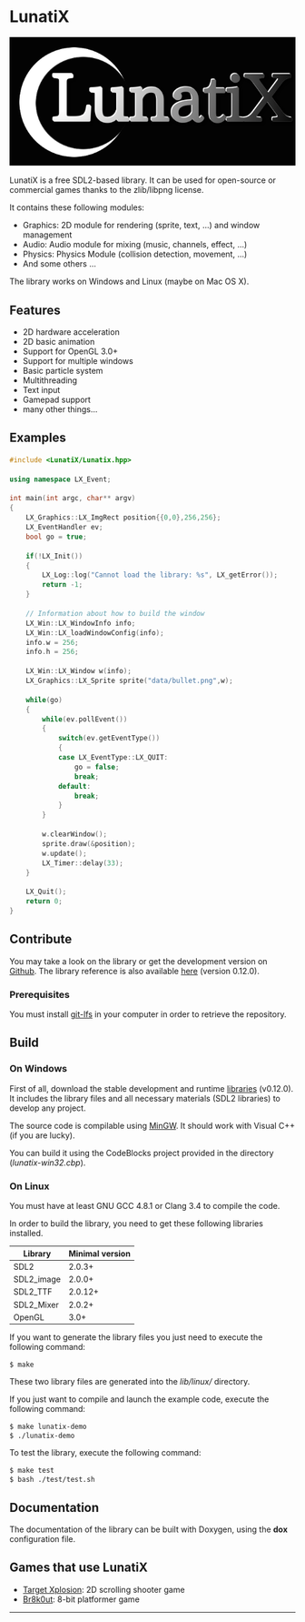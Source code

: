 # LunatiX #

![LunatiX Logo][]

LunatiX is a free SDL2-based library. It can be used for open-source or
commercial games thanks to the zlib/libpng license.

It contains these following modules:
- Graphics: 2D module for rendering (sprite, text, ...) and window management
- Audio: Audio module for mixing (music, channels, effect, ...)
- Physics: Physics Module (collision detection, movement, ...)
- And some others ...

The library works on Windows and Linux (maybe on Mac OS X).

## Features ##

- 2D hardware acceleration
- 2D basic animation
- Support for OpenGL 3.0+
- Support for multiple windows
- Basic particle system
- Multithreading
- Text input
- Gamepad support
- many other things...

## Examples ##

```cpp
#include <LunatiX/Lunatix.hpp>

using namespace LX_Event;

int main(int argc, char** argv)
{
    LX_Graphics::LX_ImgRect position{{0,0},256,256};
    LX_EventHandler ev;
    bool go = true;

    if(!LX_Init())
    {
	    LX_Log::log("Cannot load the library: %s", LX_getError());
	    return -1;
    }

    // Information about how to build the window
    LX_Win::LX_WindowInfo info;
    LX_Win::LX_loadWindowConfig(info);
    info.w = 256;
    info.h = 256;

    LX_Win::LX_Window w(info);
    LX_Graphics::LX_Sprite sprite("data/bullet.png",w);

    while(go)
    {
        while(ev.pollEvent())
        {
            switch(ev.getEventType())
            {
            case LX_EventType::LX_QUIT:
                go = false;
                break;
            default:
                break;
            }
        }

        w.clearWindow();
        sprite.draw(&position);
        w.update();
        LX_Timer::delay(33);
    }

    LX_Quit();
    return 0;
}
```

## Contribute ##

You may take a look on the library or get the development version on [Github][].
The library reference is also available [here][] (version 0.12.0).

### Prerequisites ###

You must install [git-lfs][] in your computer in order to retrieve the repository.

## Build ##

### On Windows ###

First of all, download the stable development and runtime [libraries][] (v0.12.0).
It includes the library files and all necessary materials (SDL2 libraries)
to develop any project.

The source code is compilable using [MinGW][].
It should work with Visual C++ (if you are lucky).

You can build it using the CodeBlocks project provided in the directory (*lunatix-win32.cbp*).

### On Linux ###

You must have at least GNU GCC 4.8.1 or Clang 3.4 to compile the code.

In order to build the library, you need to get these following libraries
installed.

|   Library  | Minimal version |
|     ---    |       ---       |
|    SDL2    |      2.0.3+     |
| SDL2_image |      2.0.0+     |
|  SDL2_TTF  |      2.0.12+    |
| SDL2_Mixer |      2.0.2+     |
|   OpenGL   |       3.0+      |


If you want to generate the library files you just need to execute
the following command:

    $ make

These two library files are generated into the *lib/linux/* directory.

If you just want to compile and launch the example code,
execute the following command:

    $ make lunatix-demo
    $ ./lunatix-demo

To test the library, execute the following command:

    $ make test
    $ bash ./test/test.sh

## Documentation ##

The documentation of the library can be built with Doxygen,
using the **dox** configuration file.

## Games that use LunatiX ##

- [Target Xplosion][tx]: 2D scrolling shooter game
- [Br8k0ut][br]: 8-bit platformer game

---

[LunatiX Logo]: https://raw.githubusercontent.com/Gumichan01/lunatix/master/data/lunatix-logo.png
[Github]: https://github.com/Gumichan01/lunatix
[here]: https://github.com/Gumichan01/lunatix/tree/gh-pages/reference
[git-lfs]: https://github.com/git-lfs/git-lfs/wiki/Installation
[libraries]: https://github.com/Gumichan01/lunatix-engine/releases/tag/LX-v0.12.0
[MinGW]: http://www.mingw.org/
[tx]: https://github.com/Gumichan01/target-xplosion/
[br]: https://github.com/Gumichan01/br8k0ut/
